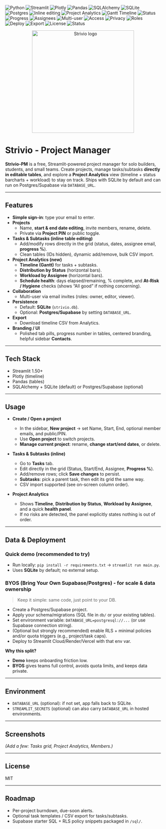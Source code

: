 <p align="left">
  <!-- Language / Core -->
  <img alt="Python" src="https://img.shields.io/badge/Python-3.10%2B-blue?logo=python&logoColor=white">
  <img alt="Streamlit" src="https://img.shields.io/badge/Streamlit-1.50%2B-FF4B4B?logo=streamlit&logoColor=white">
  <img alt="Plotly" src="https://img.shields.io/badge/Plotly-5.x-3F4F75?logo=plotly&logoColor=white">
  <img alt="Pandas" src="https://img.shields.io/badge/Pandas-2.x-150458?logo=pandas&logoColor=white">
  <img alt="SQLAlchemy" src="https://img.shields.io/badge/SQLAlchemy-2.x-D71F00?logo=python&logoColor=white">
  <img alt="SQLite" src="https://img.shields.io/badge/SQLite-default%20persistence-003B57?logo=sqlite&logoColor=white">
  <img alt="Postgres" src="https://img.shields.io/badge/Postgres-optional-4169E1?logo=postgresql&logoColor=white">

  <!-- App / UX -->
  <img alt="Inline editing" src="https://img.shields.io/badge/Editing-Inline%20tables-10B981">
  <img alt="Project Analytics" src="https://img.shields.io/badge/Analytics-Project%20Insights-0EA5E9">
  <img alt="Gantt Timeline" src="https://img.shields.io/badge/Timeline-Gantt%20Chart-0EA5E9">
  <img alt="Status" src="https://img.shields.io/badge/Status-To--Do%20%7C%20In--Progress%20%7C%20Done-8B5CF6">
  <img alt="Progress" src="https://img.shields.io/badge/Progress-0%E2%80%93100%25-6366F1">
  <img alt="Assignees" src="https://img.shields.io/badge/Assignee-email--based-22C55E">

  <!-- Collaboration -->
  <img alt="Multi-user" src="https://img.shields.io/badge/Collaboration-multi--user-0EA5E9">
  <img alt="Access" src="https://img.shields.io/badge/Access-Invite%20by%20email-14B8A6">
  <img alt="Privacy" src="https://img.shields.io/badge/Privacy-Project%20PIN-F59E0B">
  <img alt="Roles" src="https://img.shields.io/badge/Roles-owner%20%7C%20editor%20%7C%20viewer-F472B6">

  <!-- Deploy / Ops -->
  <img alt="Deploy" src="https://img.shields.io/badge/Deploy-Streamlit%20Cloud-FF4B4B?logo=streamlit&logoColor=white">
  <img alt="Export" src="https://img.shields.io/badge/Export-CSV%20timeline-64748B">
  <img alt="License" src="https://img.shields.io/badge/License-MIT-000000">
  <img alt="Status" src="https://img.shields.io/badge/Status-Active-brightgreen">
</p>

<p align="center">
  <img src="https://github.com/user-attachments/assets/f53c9be5-61af-4433-9edc-1f519a7a0219"
       alt="Strivio logo" width="330" height="330" />
</p>

# Strivio - Project Manager

**Strivio-PM** is a free, Streamlit-powered project manager for solo builders, students, and small teams. Create projects, manage tasks/subtasks **directly in editable tables**, and explore a **Project Analytics** view (timeline + status barcharts + workload) to stay on track. Ships with SQLite by default and can run on Postgres/Supabase via `DATABASE_URL`.

---

## Features

- **Simple sign-in**: type your email to enter.
- **Projects**  
  - Name, **start & end date editing**, invite members, rename, delete.  
  - Private via **Project PIN** or public toggle.
- **Tasks & Subtasks (inline table editing)**  
  - Add/modify rows directly in the grid (status, dates, assignee email, **progress %**).  
  - Clean tables (IDs hidden), dynamic add/remove, bulk CSV import.
- **Project Analytics (new)**  
  - **Timeline (Gantt)** for tasks + subtasks.  
  - **Distribution by Status** (horizontal bars).  
  - **Workload by Assignee** (horizontal bars).  
  - **Schedule health**: days elapsed/remaining, % complete, and **At-Risk / Hygiene** checks (shows “All good” if nothing concerning).
- **Collaboration**  
  - Multi-user via email invites (roles: owner, editor, viewer).
- **Persistence**  
  - Default: **SQLite** (`strivio.db`).  
  - Optional: **Postgres/Supabase** by setting `DATABASE_URL`.
- **Export**  
  - Download timeline CSV from Analytics.
- **Branding / UI**  
  - Polished tab pills, progress number in tables, centered branding, helpful sidebar **Contacts**.

---

## Tech Stack

- Streamlit 1.50+
- Plotly (timeline)
- Pandas (tables)
- SQLAlchemy + SQLite (default) or Postgres/Supabase (optional)

---

## Usage

- **Create / Open a project**
  - In the sidebar, **New project** → set Name, Start, End, optional member emails, and public/PIN.
  - Use **Open project** to switch projects.
  - **Manage current project**: rename, **change start/end dates**, or delete.

- **Tasks & Subtasks (inline)**
  - Go to **Tasks** tab.
  - Edit directly in the grid (Status, Start/End, Assignee, **Progress %**).  
  - Add/remove rows; click **Save changes** to persist.  
  - **Subtasks**: pick a parent task, then edit its grid the same way.
  - CSV import supported (see on-screen column order).

- **Project Analytics**
  - Shows **Timeline**, **Distribution by Status**, **Workload by Assignee**, and a quick **health panel**.  
  - If no risks are detected, the panel explicitly states nothing is out of order.

---

## Data & Deployment

### Quick demo (recommended to try)
- Run locally: `pip install -r requirements.txt` -> `streamlit run main.py`.  
- Uses **SQLite** by default; no external setup.

### BYOS (Bring Your Own Supabase/Postgres) - for scale & data ownership
> Keep it simple: same code, just point to your DB.

- Create a Postgres/Supabase project.  
- Apply your schema/migrations (SQL file in `db/` or your existing tables).  
- Set environment variable: `DATABASE_URL=postgresql://...` (or use Supabase connection string).  
- (Optional but strongly recommended) enable RLS + minimal policies and/or quota triggers (e.g., project/task caps).  
- Deploy to Streamlit Cloud/Render/Vercel with that env var.

**Why this split?**  
- **Demo** keeps onboarding friction low.  
- **BYOS** gives teams full control, avoids quota limits, and keeps data private.

---

## Environment

- `DATABASE_URL` (optional): if not set, app falls back to SQLite.  
- `STREAMLIT_SECRETS` (optional) can also carry `DATABASE_URL` in hosted environments.

---

## Screenshots
*(Add a few: Tasks grid, Project Analytics, Members.)*

---

## License
MIT

---

## Roadmap
- Per-project burndown, due-soon alerts.
- Optional task templates / CSV export for tasks/subtasks.
- Supabase starter SQL + RLS policy snippets packaged in `/sql/`.

